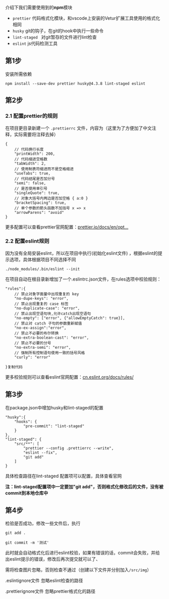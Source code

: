 介绍下我们需要使用到的**npm**模块

- `prettier` 代码格式化模块，和vscode上安装的Vetur扩展工具使用的格式化相同
- `husky` git的钩子，在git的hook中执行一些命令
- `lint-staged ` 对git暂存的文件进行lint检查
- `eslint`  js代码检测工具

##  第1步

安装所需依赖

```
npm install --save-dev prettier husky@4.3.8 lint-staged eslint
```

## 第2步

### 2.1 配置prettier的规则

在项目更目录新建一个 `.prettierrc` 文件，内容为（这里为了方便加了中文注释，实际需要将注释去掉）

```
{
    // 代码换行长度
    "printWidth": 200,
    // 代码缩进空格数
    "tabWidth": 2,
    // 使用制表符缩进而不是空格缩进
    "useTabs": true,
    // 代码结尾是否加分号
    "semi": false,
    // 是否使用单引号
    "singleQuote": true,
    // 对象大括号内两边是否加空格 { a:0 }
    "bracketSpacing": true,
    // 单个参数的箭头函数不加括号 x => x
    "arrowParens": "avoid"
}
```

更多配置可以查看prettier官网配置：[prettier.io/docs/en/opt…](https://prettier.io/docs/en/options.html)

###  2.2 配置eslint规则

因为没有全局安装eslint，所以在项目中执行(初始化eslint文件) ，根据eslint的提示选项，具体根据项目不同选择不同

```
./node_modules/.bin/eslint --init
```

在项目自动在根目录新增加了一个.eslintrc.json文件，在rules选项中校验规则：

```
"rules":{
    // 禁止对象字面量中出现重复的 key
    "no-dupe-keys": "error",
    // 禁止出现重复的 case 标签
    "no-duplicate-case": "error",
    // 禁止出现空语句块,允许catch出现空语句
    "no-empty": ["error", {"allowEmptyCatch": true}],
    // 禁止对 catch 子句的参数重新赋值
    "no-ex-assign":"error",
    // 禁止不必要的布尔转换
    "no-extra-boolean-cast": "error",
    // 禁止不必要的分号
    "no-extra-semi": "error",
    // 强制所有控制语句使用一致的括号风格
    "curly": "error"
    
}复制代码
```

更多校验规则可以查看eslint官网配置：[cn.eslint.org/docs/rules/](https://cn.eslint.org/docs/rules/)

## 第3步

在package.json中增加husky和lint-staged的配置

```
"husky":{
    "hooks": {
        "pre-commit": "lint-staged"
    }
},
"lint-staged": {
    "src/**": [
        "prettier --config .prettierrc --write",
        "eslint --fix",
        "git add"
    ]
}
```

具体检查路径在lint-staged 配置项可以配置，具体查看官网

**注：lint-staged配置项中一定要加"git add"，否则格式化修改后的文件，没有被commit到本地仓库中**

## 第4步

检验是否成功，修改一些文件后，执行

```
git add .
```

```
git commit -m '测试'
```

此时就会自动格式化后进行eslint校验，如果有错误的话，commit会失败，并给出eslint提示的错误，修改后再次提交就可以了、



需将检查图片忽略，否则检查不通过（创建以下文件并分别加入`/src/img`）

.eslintignore文件 忽略eslint检查的路径

.prettierignore文件 忽略prettier格式化的路径



